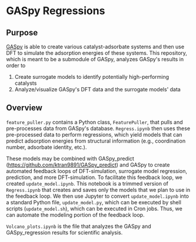 # GASpy Regressions

## Purpose
[GASpy](https://github.com/ktran9891/GASpy) is able to create various catalyst-adsorbate systems and then
use DFT to simulate the adsorption energies of these systems. This repository, which is meant to be a submodule of
GASpy, analyzes GASpy's results in order to
1. Create surrogate models to identify potentially high-performing catalysts
2. Analyze/visualize GASpy's DFT data and the surrogate models' data

## Overview
`feature_puller.py` contains a Python class, `FeaturePuller`, that pulls and pre-processes data from GASpy's database.
`Regress.ipynb` then uses these pre-processed data to perform regressions, which yield models that
can predict adsorption energies from structural information (e.g., coordination number, adsorbate identity, etc.).

These models may be combined with GASpy_predict (https://github.com/ktran9891/GASpy_predict) and GASpy
to create automated feedback loops of DFT-simulation, surrogate model regression, prediction, and more DFT-simulation.
To facilitate this feedback loop, we created `update_model.ipynb`. This notebook is a trimmed version of `Regress.ipynb`
that creates and saves only the models that we plan to use in the feedback loop. We then use Jupyter to convert
`update_model.ipynb` into a standard Python file, `update_model.py`, which can be executed by shell scripts
(`update_model.sh`), which can be executed in Cron jobs. Thus, we can automate the modeling portion of the feedback loop.

`Volcano_plots.ipynb` is the file that analyzes the GASpy and GASpy_regression results for scientific analysis.
